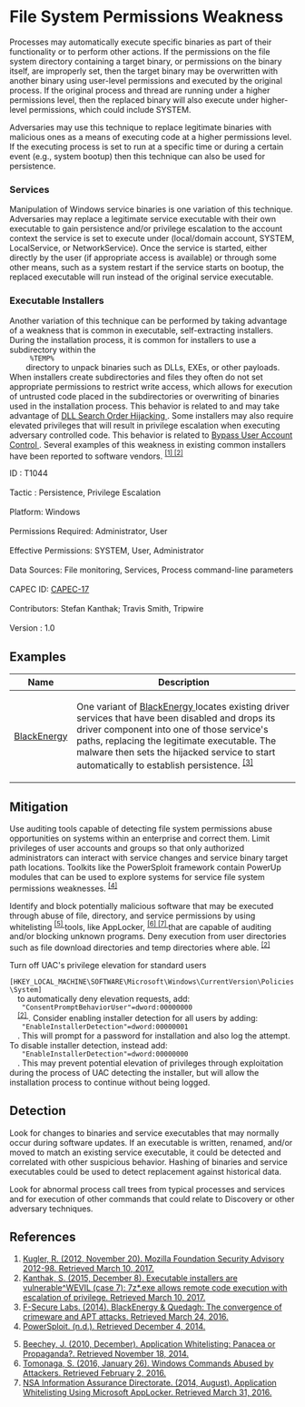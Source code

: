 <div class="container-fluid">
 <h1>
  File System Permissions Weakness
 </h1>
 <div class="row">
  <div class="col-md-8 description-body">
   <p>
    Processes may automatically execute specific binaries as part of their functionality or to perform other actions. If the permissions on the file system directory containing a target binary, or permissions on the binary itself, are improperly set, then the target binary may be overwritten with another binary using user-level permissions and executed by the original process. If the original process and thread are running under a higher permissions level, then the replaced binary will also execute under higher-level permissions, which could include SYSTEM.
   </p>
   <p>
    Adversaries may use this technique to replace legitimate binaries with malicious ones as a means of executing code at a higher permissions level. If the executing process is set to run at a specific time or during a certain event (e.g., system bootup) then this technique can also be used for persistence.
   </p>
   <h3>
    Services
   </h3>
   <p>
    Manipulation of Windows service binaries is one variation of this technique. Adversaries may replace a legitimate service executable with their own executable to gain persistence and/or privilege escalation to the account context the service is set to execute under (local/domain account, SYSTEM, LocalService, or NetworkService). Once the service is started, either directly by the user (if appropriate access is available) or through some other means, such as a system restart if the service starts on bootup, the replaced executable will run instead of the original service executable.
   </p>
   <h3>
    Executable Installers
   </h3>
   <p>
    Another variation of this technique can be performed by taking advantage of a weakness that is common in executable, self-extracting installers. During the installation process, it is common for installers to use a subdirectory within the
    <code>
     %TEMP%
    </code>
    directory to unpack binaries such as DLLs, EXEs, or other payloads. When installers create subdirectories and files they often do not set appropriate permissions to restrict write access, which allows for execution of untrusted code placed in the subdirectories or overwriting of binaries used in the installation process. This behavior is related to and may take advantage of
    <a href="https://attack.mitre.org/techniques/T1038">
     DLL Search Order Hijacking
    </a>
    . Some installers may also require elevated privileges that will result in privilege escalation when executing adversary controlled code. This behavior is related to
    <a href="https://attack.mitre.org/techniques/T1088">
     Bypass User Account Control
    </a>
    . Several examples of this weakness in existing common installers have been reported to software vendors.
    <span class="scite-citeref-number" data-reference="Mozilla Firefox Installer DLL Hijack" id="scite-ref-1-a">
     <sup>
      <a aria-describedby="qtip-0" data-hasqtip="0" href="https://www.mozilla.org/en-US/security/advisories/mfsa2012-98/" target="_blank">
       [1]
      </a>
     </sup>
    </span>
    <span class="scite-citeref-number" data-reference="Seclists Kanthak 7zip Installer" id="scite-ref-2-a">
     <sup>
      <a aria-describedby="qtip-1" data-hasqtip="1" href="http://seclists.org/fulldisclosure/2015/Dec/34" target="_blank">
       [2]
      </a>
     </sup>
    </span>
   </p>
  </div>
  <div class="col-md-4">
   <div class="card">
    <div class="card-body">
     <div class="card-data">
      <span class="h5 card-title">
       ID
      </span>
      : T1044
      <br/>
      <br/>
     </div>
     <div class="card-data">
      <span class="h5 card-title">
      </span>
     </div>
     <div class="card-data">
      <span class="h5 card-title">
       Tactic
      </span>
      : Persistence, Privilege Escalation
      <br/>
      <br/>
     </div>
     <div class="card-data">
      <span class="h5 card-title">
       Platform:
      </span>
      Windows
      <br/>
      <br/>
     </div>
     <div class="card-data">
      <span class="h5 card-title">
       Permissions Required:
      </span>
      Administrator, User
      <br/>
      <br/>
     </div>
     <div class="card-data">
      <span class="h5 card-title">
       Effective Permissions:
      </span>
      SYSTEM, User, Administrator
      <br/>
      <br/>
     </div>
     <div class="card-data">
      <span class="h5 card-title">
       Data Sources:
      </span>
      File monitoring, Services, Process command-line parameters
      <br/>
      <br/>
     </div>
     <div class="card-data">
      <span class="h5 card-title">
      </span>
     </div>
     <div class="card-data">
      <span class="h5 card-title">
      </span>
     </div>
     <div class="card-data">
      <span class="h5 card-title">
      </span>
     </div>
     <div class="card-data">
      <span class="h5 card-title">
       CAPEC ID:
      </span>
      <a href="https://capec.mitre.org/data/definitions/17.html" target="_blank">
       CAPEC-17
      </a>
      <br/>
      <br/>
     </div>
     <div class="card-data">
      <span class="h5 card-title">
      </span>
     </div>
     <div class="card-data">
      <span class="h5 card-title">
       Contributors:
      </span>
      Stefan Kanthak; Travis Smith, Tripwire
      <br/>
      <br/>
     </div>
     <div class="card-data">
      <span class="h5 card-title">
       Version
      </span>
      : 1.0
     </div>
    </div>
   </div>
  </div>
 </div>
 <h2 class="pt-3" id="examples">
  Examples
 </h2>
 <table class="table table-bordered table-light mt-2">
  <thead>
   <tr>
    <th scope="col">
     Name
    </th>
    <th scope="col">
     Description
    </th>
   </tr>
  </thead>
  <tbody class="bg-white">
   <tr>
    <td>
     <a href="https://attack.mitre.org/software/S0089">
      BlackEnergy
     </a>
    </td>
    <td>
     <p>
      One variant of
      <a href="https://attack.mitre.org/software/S0089">
       BlackEnergy
      </a>
      locates existing driver services that have been disabled and drops its driver component into one of those service's paths, replacing the legitimate executable. The malware then sets the hijacked service to start automatically to establish persistence.
      <span class="scite-citeref-number" data-reference="F-Secure BlackEnergy 2014" id="scite-ref-3-a" onclick="scrollToRef('scite-3')">
       <sup>
        <a aria-describedby="qtip-2" data-hasqtip="2" href="https://www.f-secure.com/documents/996508/1030745/blackenergy_whitepaper.pdf" target="_blank">
         [3]
        </a>
       </sup>
      </span>
     </p>
    </td>
   </tr>
  </tbody>
 </table>
 <h2 class="pt-3" id="mitigation">
  Mitigation
 </h2>
 <p>
  Use auditing tools capable of detecting file system permissions abuse opportunities on systems within an enterprise and correct them. Limit privileges of user accounts and groups so that only authorized administrators can interact with service changes and service binary target path locations. Toolkits like the PowerSploit framework contain PowerUp modules that can be used to explore systems for service file system permissions weaknesses.
  <span class="scite-citeref-number" data-reference="Powersploit" id="scite-ref-4-a">
   <sup>
    <a aria-describedby="qtip-3" data-hasqtip="3" href="https://github.com/mattifestation/PowerSploit" target="_blank">
     [4]
    </a>
   </sup>
  </span>
 </p>
 <p>
  Identify and block potentially malicious software that may be executed through abuse of file, directory, and service permissions by using whitelisting
  <span class="scite-citeref-number" data-reference="Beechey 2010" id="scite-ref-5-a">
   <sup>
    <a aria-describedby="qtip-4" data-hasqtip="4" href="http://www.sans.org/reading-room/whitepapers/application/application-whitelisting-panacea-propaganda-33599" target="_blank">
     [5]
    </a>
   </sup>
  </span>
  tools, like AppLocker,
  <span class="scite-citeref-number" data-reference="Windows Commands JPCERT" id="scite-ref-6-a">
   <sup>
    <a aria-describedby="qtip-5" data-hasqtip="5" href="http://blog.jpcert.or.jp/2016/01/windows-commands-abused-by-attackers.html" target="_blank">
     [6]
    </a>
   </sup>
  </span>
  <span class="scite-citeref-number" data-reference="NSA MS AppLocker" id="scite-ref-7-a">
   <sup>
    <a aria-describedby="qtip-6" data-hasqtip="6" href="https://www.iad.gov/iad/library/ia-guidance/tech-briefs/application-whitelisting-using-microsoft-applocker.cfm" target="_blank">
     [7]
    </a>
   </sup>
  </span>
  that are capable of auditing and/or blocking unknown programs. Deny execution from user directories such as file download directories and temp directories where able.
  <span class="scite-citeref-number" data-reference="Seclists Kanthak 7zip Installer" id="scite-ref-2-a">
   <sup>
    <a aria-describedby="qtip-1" data-hasqtip="1" href="http://seclists.org/fulldisclosure/2015/Dec/34" target="_blank">
     [2]
    </a>
   </sup>
  </span>
 </p>
 <p>
  Turn off UAC's privilege elevation for standard users
  <code>
   [HKEY_LOCAL_MACHINE\SOFTWARE\Microsoft\Windows\CurrentVersion\Policies\System]
  </code>
  to automatically deny elevation requests, add:
  <code>
   "ConsentPromptBehaviorUser"=dword:00000000
  </code>
  <span class="scite-citeref-number" data-reference="Seclists Kanthak 7zip Installer" id="scite-ref-2-a">
   <sup>
    <a aria-describedby="qtip-1" data-hasqtip="1" href="http://seclists.org/fulldisclosure/2015/Dec/34" target="_blank">
     [2]
    </a>
   </sup>
  </span>
  . Consider enabling installer detection for all users by adding:
  <code>
   "EnableInstallerDetection"=dword:00000001
  </code>
  . This will prompt for a password for installation and also log the attempt. To disable installer detection, instead add:
  <code>
   "EnableInstallerDetection"=dword:00000000
  </code>
  . This may prevent potential elevation of privileges through exploitation during the process of UAC detecting the installer, but will allow the installation process to continue without being logged.
 </p>
 <h2 class="pt-3" id="detection">
  Detection
 </h2>
 <p>
  Look for changes to binaries and service executables that may normally occur during software updates. If an executable is written, renamed, and/or moved to match an existing service executable, it could be detected and correlated with other suspicious behavior. Hashing of binaries and service executables could be used to detect replacement against historical data.
 </p>
 <p>
  Look for abnormal process call trees from typical processes and services and for execution of other commands that could relate to Discovery or other adversary techniques.
 </p>
 <h2 class="pt-3" id="references">
  References
 </h2>
 <div class="row">
  <div class="col">
   <ol>
    <li>
     <span class="scite-citation" id="scite-1">
      <span class="scite-citation-text">
       <a class="external text" href="https://www.mozilla.org/en-US/security/advisories/mfsa2012-98/" name="scite-1" rel="nofollow" target="_blank">
        Kugler, R. (2012, November 20). Mozilla Foundation Security Advisory 2012-98. Retrieved March 10, 2017.
       </a>
      </span>
     </span>
    </li>
    <li>
     <span class="scite-citation" id="scite-2">
      <span class="scite-citation-text">
       <a class="external text" href="http://seclists.org/fulldisclosure/2015/Dec/34" name="scite-2" rel="nofollow" target="_blank">
        Kanthak, S. (2015, December 8). Executable installers are vulnerable^WEVIL (case 7): 7z*.exe allows remote code execution with escalation of privilege. Retrieved March 10, 2017.
       </a>
      </span>
     </span>
    </li>
    <li>
     <span class="scite-citation" id="scite-3">
      <span class="scite-citation-text">
       <a class="external text" href="https://www.f-secure.com/documents/996508/1030745/blackenergy_whitepaper.pdf" name="scite-3" rel="nofollow" target="_blank">
        F-Secure Labs. (2014). BlackEnergy &amp; Quedagh: The convergence of crimeware and APT attacks. Retrieved March 24, 2016.
       </a>
      </span>
     </span>
    </li>
    <li>
     <span class="scite-citation" id="scite-4">
      <span class="scite-citation-text">
       <a class="external text" href="https://github.com/mattifestation/PowerSploit" name="scite-4" rel="nofollow" target="_blank">
        PowerSploit. (n.d.). Retrieved December 4, 2014.
       </a>
      </span>
     </span>
    </li>
   </ol>
  </div>
  <div class="col">
   <ol start="5.5">
    <li>
     <span class="scite-citation" id="scite-5">
      <span class="scite-citation-text">
       <a class="external text" href="http://www.sans.org/reading-room/whitepapers/application/application-whitelisting-panacea-propaganda-33599" name="scite-5" rel="nofollow" target="_blank">
        Beechey, J. (2010, December). Application Whitelisting: Panacea or Propaganda?. Retrieved November 18, 2014.
       </a>
      </span>
     </span>
    </li>
    <li>
     <span class="scite-citation" id="scite-6">
      <span class="scite-citation-text">
       <a class="external text" href="http://blog.jpcert.or.jp/2016/01/windows-commands-abused-by-attackers.html" name="scite-6" rel="nofollow" target="_blank">
        Tomonaga, S. (2016, January 26). Windows Commands Abused by Attackers. Retrieved February 2, 2016.
       </a>
      </span>
     </span>
    </li>
    <li>
     <span class="scite-citation" id="scite-7">
      <span class="scite-citation-text">
       <a class="external text" href="https://www.iad.gov/iad/library/ia-guidance/tech-briefs/application-whitelisting-using-microsoft-applocker.cfm" name="scite-7" rel="nofollow" target="_blank">
        NSA Information Assurance Directorate. (2014, August). Application Whitelisting Using Microsoft AppLocker. Retrieved March 31, 2016.
       </a>
      </span>
     </span>
    </li>
   </ol>
  </div>
 </div>
</div>
